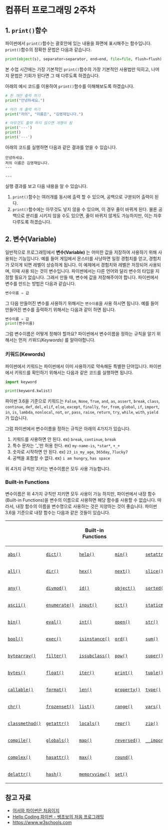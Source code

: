 # 컴퓨터 프로그래밍 2주차
## 1. `print()`함수
파이썬에서 `print()`함수는 괄호안에 있는 내용을 화면에 표시해주는 함수입니다. `print()`함수의 정확한 문법은 다음과 같습니다.
```python
print(object(s), separator=separator, end=end, file=file, flush=flush)
```
본 수업 시간에는 가장 기본적인 `print()`함수의 가장 기본적인 사용법만 익히고, 나머지 문법은 기회가 된다면 그 때 다루도록 하겠습니다.

아래의 예시 코드를 이용하여 `print()`함수를 이해해보도록 하겠습니다.
```python
# 한 개만 출력 하기
print("안녕하세요.")

# 여러 개 출력 하기
print("저의", "이름은", "김영재입니다.")

# 아무것도 출력 하지 않으면 개행이 됨
print('---')
print()
print('---')
```
아래의 코드를 실행하면 다음과 같은 결과를 얻을 수 있습니다.
```
안녕하세요.
저의 이름은 김영재입니다.
---

---
```
실행 결과를 보고 다음 내용을 알 수 있습니다.
1. `print()`함수는 여러개를 동시에 출력 할 수 있으며, 공백으로 구분되어 출력이 된다.
2. `print()`함수에는 아무것도 넣지 않을 수 있으며, 이 경우 줄이 바뀌게 된다.
물론 공백으로 분리를 시키지 않을 수도 있으면, 줄이 바뀌지 않게도 가능하지만, 이는 차후 다루도록 하겠습니다.

## 2. 변수(Variable)
일반적으로 프로그래밍에서 **변수(Variable)** 는 어떠한 값을 저장하여 사용하기 위해 사용되는 기능입니다. 
예를 들어 게임에서 몬스터를 사냥하면 일정 경험치를 얻고, 경험치가 모이게 되면 레벨이 상승하게 됩니다. 이 예제에서 경험치와 레벨은 저장되어 사용되며, 이때 사용 되는 것이 변수입니다.
파이썬에서는 다른 언어와 달리 변수의 타입을 지정할 필요가 없습니다. 그래서 만들 때, 변수에 값을 저장해주어야 합니다. 파이썬에서 변수를 만드는 방법은 다음과 같습니다.

```python
변수이름 = 값
```

그 다음 만들어진 변수를 사용하기 위해서는 `변수이름`을 사용 하시면 됩니다. 예를 들어 만들어진 변수를 출력하기 위해서는 다음과 같이 하면 됩니다.

```python
변수이름 = 값
print(변수이름)
```

그럼 변수이름은 어떻게 정해야 할까요? 파이썬에서 변수이름을 정하는 규칙을 알기 위해서는 먼저 *키워드(Keywords)* 를 알아야합니다.

### 키워드(Kewords)
파이썬에서 키워드는 파이썬에서 이미 사용하기로 약속해둔 특별한 단어입니다. 파이썬에서 키워드를 확인하기 위해서는 다음과 같은 코드를 실행하면 됩니다.
```python
import keyword

print(keyword.kwlist)
```
파이썬 3.6을 기준으로 키워드는 `False`, `None`, `True`, `and`, `as`, `assert`, `break`, `class`, `continue`, `def`, `del`, `elif`, `else`, `except`, `finally`, `for`, `from`, `global`, `if`, `import`, `in`, `is`, `lambda`, `nonlocal`, `not`, `or`, `pass`, `raise`, `return`, `try`, `while`, `with`, `yield` 가 있습니다.

그럼 파이썬에서 변수이름을 정하는 규칙은 아래의 4가지가 있습니다.

1. 키워드를 사용하면 안 된다.
ex) `break`, `continue`, `break` 
2. 특수 문자는 ‘_’만 허용 한다.
ex) `my-name-is`, `*star*`, `+_+`
3. 숫자로 시작하면 안 된다.
ex) `23_is_my_age`, `365day`, `7lucky7`
4. 공백을 포함할 수 없다.
ex) `i am hungry`, `has space`

위 4가지 규칙만 지키는 변수이름은 모두 사용 가능합니다.
### Built-in Functions
변수이름은 위 4가지 규칙만 지키면 모두 사용이 가능 하지만, 파이썬에서 내장 함수(Built-in Functions)을 변수의 이름으로 사용하면 해당 함수를 사용할 수 없습니다. 따라서, 내장 함수의 이름을 변수명으로 사용하는 것은 지양하는 것이 좋습니다.
파이썬 3.6을 기준으로 내장 함수는 다음과 같은 것들이 있습니다.
<table class="docutils align-center">
<colgroup>
<col style="width: 21%">
<col style="width: 19%">
<col style="width: 20%">
<col style="width: 18%">
<col style="width: 22%">
</colgroup>
<thead>
<tr class="row-odd"><th class="head"></th>
<th class="head"></th>
<th class="head"><p>Built-in Functions</p></th>
<th class="head"></th>
<th class="head"></th>
</tr>
</thead>
<tbody>
<tr class="row-even"><td><p><a class="reference internal" href="#abs" title="abs"><code class="xref py py-func docutils literal notranslate"><span class="pre">abs()</span></code></a></p></td>
<td><p><a class="reference internal" href="#func-dict"><code class="docutils literal notranslate"><span class="pre">dict()</span></code></a></p></td>
<td><p><a class="reference internal" href="#help" title="help"><code class="xref py py-func docutils literal notranslate"><span class="pre">help()</span></code></a></p></td>
<td><p><a class="reference internal" href="#min" title="min"><code class="xref py py-func docutils literal notranslate"><span class="pre">min()</span></code></a></p></td>
<td><p><a class="reference internal" href="#setattr" title="setattr"><code class="xref py py-func docutils literal notranslate"><span class="pre">setattr()</span></code></a></p></td>
</tr>
<tr class="row-odd"><td><p><a class="reference internal" href="#all" title="all"><code class="xref py py-func docutils literal notranslate"><span class="pre">all()</span></code></a></p></td>
<td><p><a class="reference internal" href="#dir" title="dir"><code class="xref py py-func docutils literal notranslate"><span class="pre">dir()</span></code></a></p></td>
<td><p><a class="reference internal" href="#hex" title="hex"><code class="xref py py-func docutils literal notranslate"><span class="pre">hex()</span></code></a></p></td>
<td><p><a class="reference internal" href="#next" title="next"><code class="xref py py-func docutils literal notranslate"><span class="pre">next()</span></code></a></p></td>
<td><p><a class="reference internal" href="#slice" title="slice"><code class="xref py py-func docutils literal notranslate"><span class="pre">slice()</span></code></a></p></td>
</tr>
<tr class="row-even"><td><p><a class="reference internal" href="#any" title="any"><code class="xref py py-func docutils literal notranslate"><span class="pre">any()</span></code></a></p></td>
<td><p><a class="reference internal" href="#divmod" title="divmod"><code class="xref py py-func docutils literal notranslate"><span class="pre">divmod()</span></code></a></p></td>
<td><p><a class="reference internal" href="#id" title="id"><code class="xref py py-func docutils literal notranslate"><span class="pre">id()</span></code></a></p></td>
<td><p><a class="reference internal" href="#object" title="object"><code class="xref py py-func docutils literal notranslate"><span class="pre">object()</span></code></a></p></td>
<td><p><a class="reference internal" href="#sorted" title="sorted"><code class="xref py py-func docutils literal notranslate"><span class="pre">sorted()</span></code></a></p></td>
</tr>
<tr class="row-odd"><td><p><a class="reference internal" href="#ascii" title="ascii"><code class="xref py py-func docutils literal notranslate"><span class="pre">ascii()</span></code></a></p></td>
<td><p><a class="reference internal" href="#enumerate" title="enumerate"><code class="xref py py-func docutils literal notranslate"><span class="pre">enumerate()</span></code></a></p></td>
<td><p><a class="reference internal" href="#input" title="input"><code class="xref py py-func docutils literal notranslate"><span class="pre">input()</span></code></a></p></td>
<td><p><a class="reference internal" href="#oct" title="oct"><code class="xref py py-func docutils literal notranslate"><span class="pre">oct()</span></code></a></p></td>
<td><p><a class="reference internal" href="#staticmethod" title="staticmethod"><code class="xref py py-func docutils literal notranslate"><span class="pre">staticmethod()</span></code></a></p></td>
</tr>
<tr class="row-even"><td><p><a class="reference internal" href="#bin" title="bin"><code class="xref py py-func docutils literal notranslate"><span class="pre">bin()</span></code></a></p></td>
<td><p><a class="reference internal" href="#eval" title="eval"><code class="xref py py-func docutils literal notranslate"><span class="pre">eval()</span></code></a></p></td>
<td><p><a class="reference internal" href="#int" title="int"><code class="xref py py-func docutils literal notranslate"><span class="pre">int()</span></code></a></p></td>
<td><p><a class="reference internal" href="#open" title="open"><code class="xref py py-func docutils literal notranslate"><span class="pre">open()</span></code></a></p></td>
<td><p><a class="reference internal" href="#func-str"><code class="docutils literal notranslate"><span class="pre">str()</span></code></a></p></td>
</tr>
<tr class="row-odd"><td><p><a class="reference internal" href="#bool" title="bool"><code class="xref py py-func docutils literal notranslate"><span class="pre">bool()</span></code></a></p></td>
<td><p><a class="reference internal" href="#exec" title="exec"><code class="xref py py-func docutils literal notranslate"><span class="pre">exec()</span></code></a></p></td>
<td><p><a class="reference internal" href="#isinstance" title="isinstance"><code class="xref py py-func docutils literal notranslate"><span class="pre">isinstance()</span></code></a></p></td>
<td><p><a class="reference internal" href="#ord" title="ord"><code class="xref py py-func docutils literal notranslate"><span class="pre">ord()</span></code></a></p></td>
<td><p><a class="reference internal" href="#sum" title="sum"><code class="xref py py-func docutils literal notranslate"><span class="pre">sum()</span></code></a></p></td>
</tr>
<tr class="row-even"><td><p><a class="reference internal" href="#func-bytearray"><code class="docutils literal notranslate"><span class="pre">bytearray()</span></code></a></p></td>
<td><p><a class="reference internal" href="#filter" title="filter"><code class="xref py py-func docutils literal notranslate"><span class="pre">filter()</span></code></a></p></td>
<td><p><a class="reference internal" href="#issubclass" title="issubclass"><code class="xref py py-func docutils literal notranslate"><span class="pre">issubclass()</span></code></a></p></td>
<td><p><a class="reference internal" href="#pow" title="pow"><code class="xref py py-func docutils literal notranslate"><span class="pre">pow()</span></code></a></p></td>
<td><p><a class="reference internal" href="#super" title="super"><code class="xref py py-func docutils literal notranslate"><span class="pre">super()</span></code></a></p></td>
</tr>
<tr class="row-odd"><td><p><a class="reference internal" href="#func-bytes"><code class="docutils literal notranslate"><span class="pre">bytes()</span></code></a></p></td>
<td><p><a class="reference internal" href="#float" title="float"><code class="xref py py-func docutils literal notranslate"><span class="pre">float()</span></code></a></p></td>
<td><p><a class="reference internal" href="#iter" title="iter"><code class="xref py py-func docutils literal notranslate"><span class="pre">iter()</span></code></a></p></td>
<td><p><a class="reference internal" href="#print" title="print"><code class="xref py py-func docutils literal notranslate"><span class="pre">print()</span></code></a></p></td>
<td><p><a class="reference internal" href="#func-tuple"><code class="docutils literal notranslate"><span class="pre">tuple()</span></code></a></p></td>
</tr>
<tr class="row-even"><td><p><a class="reference internal" href="#callable" title="callable"><code class="xref py py-func docutils literal notranslate"><span class="pre">callable()</span></code></a></p></td>
<td><p><a class="reference internal" href="#format" title="format"><code class="xref py py-func docutils literal notranslate"><span class="pre">format()</span></code></a></p></td>
<td><p><a class="reference internal" href="#len" title="len"><code class="xref py py-func docutils literal notranslate"><span class="pre">len()</span></code></a></p></td>
<td><p><a class="reference internal" href="#property" title="property"><code class="xref py py-func docutils literal notranslate"><span class="pre">property()</span></code></a></p></td>
<td><p><a class="reference internal" href="#type" title="type"><code class="xref py py-func docutils literal notranslate"><span class="pre">type()</span></code></a></p></td>
</tr>
<tr class="row-odd"><td><p><a class="reference internal" href="#chr" title="chr"><code class="xref py py-func docutils literal notranslate"><span class="pre">chr()</span></code></a></p></td>
<td><p><a class="reference internal" href="#func-frozenset"><code class="docutils literal notranslate"><span class="pre">frozenset()</span></code></a></p></td>
<td><p><a class="reference internal" href="#func-list"><code class="docutils literal notranslate"><span class="pre">list()</span></code></a></p></td>
<td><p><a class="reference internal" href="#func-range"><code class="docutils literal notranslate"><span class="pre">range()</span></code></a></p></td>
<td><p><a class="reference internal" href="#vars" title="vars"><code class="xref py py-func docutils literal notranslate"><span class="pre">vars()</span></code></a></p></td>
</tr>
<tr class="row-even"><td><p><a class="reference internal" href="#classmethod" title="classmethod"><code class="xref py py-func docutils literal notranslate"><span class="pre">classmethod()</span></code></a></p></td>
<td><p><a class="reference internal" href="#getattr" title="getattr"><code class="xref py py-func docutils literal notranslate"><span class="pre">getattr()</span></code></a></p></td>
<td><p><a class="reference internal" href="#locals" title="locals"><code class="xref py py-func docutils literal notranslate"><span class="pre">locals()</span></code></a></p></td>
<td><p><a class="reference internal" href="#repr" title="repr"><code class="xref py py-func docutils literal notranslate"><span class="pre">repr()</span></code></a></p></td>
<td><p><a class="reference internal" href="#zip" title="zip"><code class="xref py py-func docutils literal notranslate"><span class="pre">zip()</span></code></a></p></td>
</tr>
<tr class="row-odd"><td><p><a class="reference internal" href="#compile" title="compile"><code class="xref py py-func docutils literal notranslate"><span class="pre">compile()</span></code></a></p></td>
<td><p><a class="reference internal" href="#globals" title="globals"><code class="xref py py-func docutils literal notranslate"><span class="pre">globals()</span></code></a></p></td>
<td><p><a class="reference internal" href="#map" title="map"><code class="xref py py-func docutils literal notranslate"><span class="pre">map()</span></code></a></p></td>
<td><p><a class="reference internal" href="#reversed" title="reversed"><code class="xref py py-func docutils literal notranslate"><span class="pre">reversed()</span></code></a></p></td>
<td><p><a class="reference internal" href="#__import__" title="__import__"><code class="xref py py-func docutils literal notranslate"><span class="pre">__import__()</span></code></a></p></td>
</tr>
<tr class="row-even"><td><p><a class="reference internal" href="#complex" title="complex"><code class="xref py py-func docutils literal notranslate"><span class="pre">complex()</span></code></a></p></td>
<td><p><a class="reference internal" href="#hasattr" title="hasattr"><code class="xref py py-func docutils literal notranslate"><span class="pre">hasattr()</span></code></a></p></td>
<td><p><a class="reference internal" href="#max" title="max"><code class="xref py py-func docutils literal notranslate"><span class="pre">max()</span></code></a></p></td>
<td><p><a class="reference internal" href="#round" title="round"><code class="xref py py-func docutils literal notranslate"><span class="pre">round()</span></code></a></p></td>
<td></td>
</tr>
<tr class="row-odd"><td><p><a class="reference internal" href="#delattr" title="delattr"><code class="xref py py-func docutils literal notranslate"><span class="pre">delattr()</span></code></a></p></td>
<td><p><a class="reference internal" href="#hash" title="hash"><code class="xref py py-func docutils literal notranslate"><span class="pre">hash()</span></code></a></p></td>
<td><p><a class="reference internal" href="#func-memoryview"><code class="docutils literal notranslate"><span class="pre">memoryview()</span></code></a></p></td>
<td><p><a class="reference internal" href="#func-set"><code class="docutils literal notranslate"><span class="pre">set()</span></code></a></p></td>
<td></td>
</tr>
</tbody>
</table>

## 참고 자료
* [어서와 파이썬은 처음이지](https://www.aladin.co.kr/shop/wproduct.aspx?ItemId=90414839)
* [Hello Coding 파이썬 - 쌩초보의 처음 프로그래밍](https://www.aladin.co.kr/shop/wproduct.aspx?ItemId=125405402)
* https://www.w3schools.com
